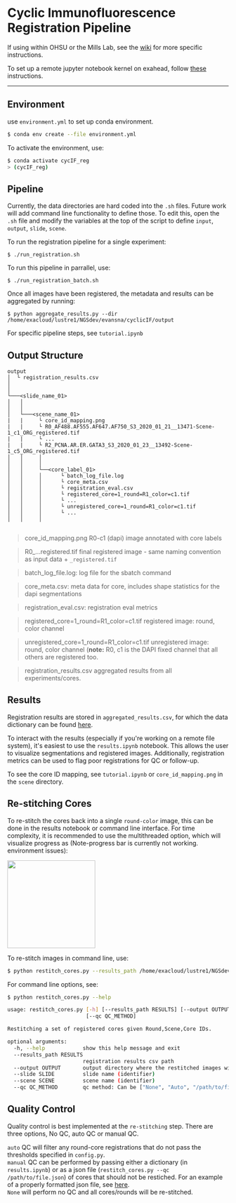 # Cyclic Immunofluorescence Registration Pipeline

If using within OHSU or the Mills Lab, see the [wiki](https://github.com/nathanieljevans/cyclicIF_registration/wiki/Mills-Lab-Example) for more specific instructions. 

To set up a remote jupyter notebook kernel on exahead, follow [these](https://github.com/nathanieljevans/cyclicIF_registration/wiki/Exahead-Jupyter-Kernel-Instructions) instructions. 

--- 

## Environment 

use `environment.yml` to set up conda environment. 

```bash
$ conda env create --file environment.yml
```

To activate the environment, use: 
```bash
$ conda activate cycIF_reg
> (cycIF_reg) 
```
## Pipeline 

Currently, the data directories are hard coded into the `.sh` files. Future work will add command line functionality to define those. To edit this, open the `.sh` file and modify the variables at the top of the script to define `input`, `output`, `slide`, `scene`.

To run the registration pipeline for a single experiment: 

```$ ./run_registration.sh```

To run this pipeline in parrallel, use: 

```$ ./run_registration_batch.sh```
 
Once all images have been registered, the metadata and results can be aggregated by running: 

```$ python aggregate_results.py --dir /home/exacloud/lustre1/NGSdev/evansna/cyclicIF/output```
 
For specific pipeline steps, see `tutorial.ipynb` 

## Output Structure

```
output
│  └ registration_results.csv 
│       
│
└───<slide_name_01>
│   │
│   │       
│   └───<scene_name_01>
|   |     └ core_id_mapping.png
|   |     └ R0_AF488.AF555.AF647.AF750_S3_2020_01_21__13471-Scene-1_c1_ORG_registered.tif
|   |     └ ... 
|   |     └ R2_PCNA.AR.ER.GATA3_S3_2020_01_23__13492-Scene-1_c5_ORG_registered.tif
│   │     │   
│   │     │
│   │     └──<core_label_01>
│   │     │      └ batch_log_file.log
│   │     │      └ core_meta.csv
│   │     │      └ registration_eval.csv
│   │     │      └ registered_core=1_round=R1_color=c1.tif
│   │     │      └ ...
│   │     │      └ unregistered_core=1_round=R1_color=c1.tif
│   │     │      └ ...
│   │     │
       
```

> core_id_mapping.png                         R0-c1 (dapi) image annotated with core labels   

> R0_...registered.tif                       final registered image - same naming convention as input data + `_registered.tif`  

> batch_log_file.log:                         log file for the sbatch command   

> core_meta.csv:                              meta data for core, includes shape statistics for the dapi segmentations   

> registration_eval.csv:                      registration eval metrics  

> registered_core=1_round=R1_color=c1.tif     registered image: round, color channel  

> unregistered_core=1_round=R1_color=c1.tif   unregistered image: round, color channel (**note:** R0, c1 is the DAPI fixed channel that all others are registered too.   

> registration_results.csv                    aggregated results from all experiments/cores.   


## Results 

Registration results are stored in `aggregated_results.csv`, for which the data dictionary can be found [here](https://github.com/nathanieljevans/cyclicIF_registration/blob/master/workflow/libs/data_dict.csv). 

To interact with the results (especially if you're working on a remote file system), it's easiest to use the `results.ipynb` notebook. This allows the user to visualize segmentations and registered images. Additionally, registration metrics can be used to flag poor registrations for QC or follow-up. 

To see the core ID mapping, see `tutorial.ipynb` or `core_id_mapping.png` in the `scene` directory. 

## Re-stitching Cores

To re-stitch the cores back into a single `round-color` image, this can be done in the results notebook or command line interface. For time complexity, it is recommended to use the multithreaded option, which will visualize progress as (Note-progress bar is currently not working. environment issues): 

<img src="./docs/img_stitching_prog2.gif" width="200">

To re-stitch images in command line, use: 

```bash 
$ python restitch_cores.py --results_path /home/exacloud/lustre1/NGSdev/evansna/cyclicIF/output/aggregated_results.csv --output /home/exacloud/lustre1/NGSdev/evansna/cyclicIF/output/S3/Scene-1/ --slide S3 --scene Scene-1 --qc None
```

For command line options, see: 

```bash
$ python restitch_cores.py --help

usage: restitch_cores.py [-h] [--results_path RESULTS] [--output OUTPUT] [--slide SLIDE] [--scene SCENE]
                         [--qc QC_METHOD]

Restitching a set of registered cores given Round,Scene,Core IDs.

optional arguments:
  -h, --help            show this help message and exit
  --results_path RESULTS
                        registration results csv path
  --output OUTPUT       output directory where the restitched images will be written to disk.
  --slide SLIDE         slide name (identifier)
  --scene SCENE         scene name (identifier)
  --qc QC_METHOD        qc method: Can be ["None", "Auto", "/path/to/file/with/line/sep/core/ids/to/filter"]
```

## Quality Control 

Quality control is best implemented at the `re-stitching` step. There are three options, No QC, auto QC or manual QC.   

`auto` QC will filter any round-core registrations that do not pass the thresholds specified in `config.py`.   
`manual` QC can be performed by passing either a dictionary (in `results.ipynb`) or as a json file (`restitch_cores.py --qc /path/to/file.json`) of cores that should not be restiched. For an example of a properly formatted json file, see [here](https://github.com/nathanieljevans/cyclicIF_registration/blob/master/workflow/scripts/manual_QC_example.json).  
`None` will perform no QC and all cores/rounds will be re-stitched.   

 
